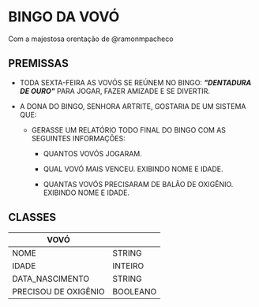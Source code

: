 # BINGO DA VOVÓ

Com a majestosa orentação de @ramonmpacheco

## PREMISSAS

- TODA SEXTA-FEIRA AS VOVÓS SE REÚNEM NO BINGO: ***"DENTADURA DE OURO"*** PARA JOGAR, FAZER AMIZADE E SE DIVERTIR.

- A DONA DO BINGO, SENHORA ARTRITE, GOSTARIA DE UM SISTEMA QUE:

  - GERASSE UM RELATÓRIO TODO FINAL DO BINGO COM AS SEGUINTES INFORMAÇÕES:

    - QUANTOS VOVÓS JOGARAM.

    - QUAL VOVÓ MAIS VENCEU. EXIBINDO NOME E IDADE.

    - QUANTAS VOVÓS PRECISARAM DE BALÃO DE OXIGÊNIO. EXIBINDO NOME E IDADE.

  

## CLASSES

|VOVÓ||
|--|--|
|NOME|STRING|
|IDADE|INTEIRO|
|DATA_NASCIMENTO|STRING|
|PRECISOU DE OXIGÊNIO|BOOLEANO

